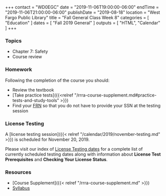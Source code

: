 +++
contact = "WD0EGC"
date = "2019-11-06T19:00:00-06:00"
endTime = "2019-11-06T21:00:00-06:00"
publishDate = "2019-08-18"
location = "West Fargo Public Library"
title = "Fall General Class Week 8"
categories = [ "Education" ]
dates = [ "Fall 2019 General" ]
outputs = [ "HTML", "Calendar" ]
+++
### Topics

* Chapter 7: Safety
* Course review

### Homework

Following the completion of the course you should:

* Review the textbook
* [Take practice tests]({{<relref "/rrra-course-supplement.md#practice-tests-and-study-tools" >}})
* Find your [FRN](http://wireless.fcc.gov/uls/index.htm?job=about_getting_started) so that you do not have to provide your SSN at the testing session

### License Testing

A [license testing session]({{< relref "/calendar/2019/november-testing.md" >}})
is scheduled for November 20, 2019.

Please visit our index of [License Testing dates](/dates/license-testing/)
for a complete list of currently scheduled testing dates along with
information about **License Test Prerequisites** and **Checking Your License
Status**.

### Resources

* [Course Supplement]({{< relref "/rrra-course-supplement.md" >}})
* [Syllabus](/s/fXT3KpheEuGOXBG)

